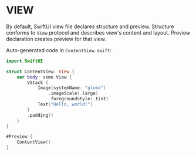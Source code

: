 # VIEW

By default, SwiftUI view file declares structure and preview. Structure conforms to `View` protocol and describes view's content and layout. Preview declaration creates preview for that view.

Auto-generated code in `ContentView.swift`:

```swift
import SwiftUI

struct ContentView: View {
    var body: some View {
        VStack {
            Image(systemName: "globe")
                .imageScale(.large)
                .foregroundStyle(.tint)
            Text("Hello, world!")
        }
        .padding()
    }
}

#Preview {
    ContentView()
}
```
